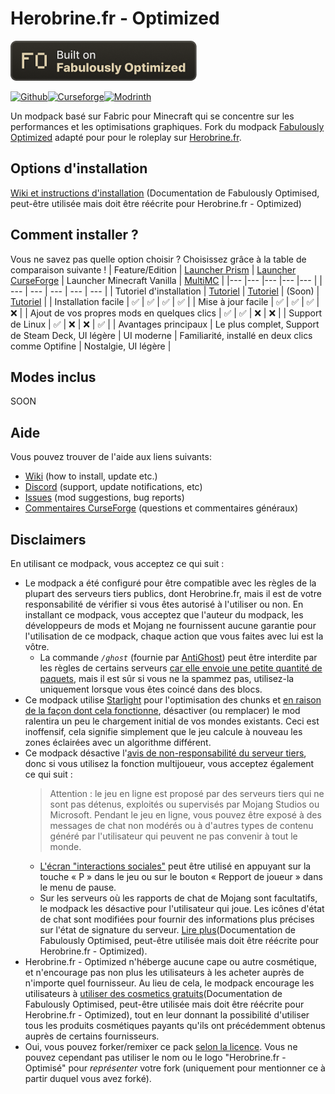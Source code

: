 # Herobrine.fr - Optimized

[![Built on Fabulously Optimized](https://raw.githubusercontent.com/intergrav/devins-badges/v2/assets/cozy/built-with/fabulously-optimized_64h.png)](https://github.com/Fabulously-Optimized/fabulously-optimized)

[![Github](https://cdn.jsdelivr.net/npm/@intergrav/devins-badges@3/assets/cozy/available/github_vector.svg)](https://github.com/HB-Modding-Crew/Herobrine.fr-Optimized/releases)[![Curseforge](https://cdn.jsdelivr.net/npm/@intergrav/devins-badges@3/assets/cozy/available/curseforge_vector.svg)](https://www.curseforge.com/minecraft/modpacks/herobrine-fr-optifine-alternative/files)[![Modrinth](https://cdn.jsdelivr.net/npm/@intergrav/devins-badges@3/assets/cozy/available/modrinth_vector.svg)](https://modrinth.com/modpack/fabulously-optimized)

Un modpack basé sur Fabric pour Minecraft qui se concentre sur les performances et les optimisations graphiques. Fork du modpack [Fabulously Optimized](https://github.com/Fabulously-Optimized/fabulously-optimized) adapté pour pour le roleplay sur [Herobrine.fr](https://www.herobrine.fr/index.php?p=whatsnew).

## Options d'installation

[Wiki et instructions d'installation](https://hb-modding-crew.gitbook.io/herobrine-optimized/general/principe)
(Documentation de Fabulously Optimised, peut-être utilisée mais doit être réécrite pour Herobrine.fr - Optimized)


## Comment installer ?

Vous ne savez pas quelle option choisir ? Choisissez grâce à la table de comparaison suivante !
| Feature/Edition 	| [Launcher Prism](https://prismlauncher.org/) 	| [Launcher CurseForge](https://download.curseforge.com) 	| Launcher Minecraft Vanilla 	| [MultiMC](https://multimc.org) 	|
|---	|---	|---	|---	|---	|
| --- 	| --- 	| --- 	| --- 	| --- 	|
| Tutoriel d'installation 	| [Tutoriel](https://fabulously-optimized.gitbook.io/modpack/readme/install-instructions#prism-launcher) 	| [Tutoriel](https://fabulously-optimized.gitbook.io/modpack/readme/install-instructions#curseforge-launcher) 	| (Soon) 	| [Tutoriel](https://fabulously-optimized.gitbook.io/modpack/readme/install-instructions#multimc) 	|
| Installation facile 	| ✅ 	| ✅ 	| ✅ 	| ✅ 	|
| Mise à jour facile 	| ✅ 	| ✅ 	| ✅ 	| ❌ 	|
| Ajout de vos propres mods en quelques clics 	| ✅ 	| ✅ 	| ❌ 	| ❌ 	|
| Support de Linux 	| ✅ 	| ❌ 	| ❌ 	| ✅ 	|
| Avantages principaux 	| Le plus complet, Support de Steam Deck, UI légère 	| UI moderne 	| Familiarité, installé en deux clics comme Optifine 	| Nostalgie, UI légère 	|

## Modes inclus

SOON


## Aide

Vous pouvez trouver de l'aide aux liens suivants:

* [Wiki](https://hb-modding-crew.gitbook.io/herobrine-optimized/general/principe) (how to install, update etc.)
* [Discord](https://discord.gg/CKBdqQrFf8) (support, update notifications, etc)
* [Issues](https://github.com/HB-Modding-Crew/Herobrine.fr-Optimized/issues) (mod suggestions, bug reports)
* [Commentaires CurseForge](https://www.curseforge.com/minecraft/modpacks/herobrine-fr-optimized#comments) (questions et commentaires généraux)

## Disclaimers

En utilisant ce modpack, vous acceptez ce qui suit :

* Le modpack a été configuré pour être compatible avec les règles de la plupart des serveurs tiers publics, dont Herobrine.fr, mais il est de votre responsabilité de vérifier si vous êtes autorisé à l'utiliser ou non. En installant ce modpack, vous acceptez que l'auteur du modpack, les développeurs de mods et Mojang ne fournissent aucune garantie pour l'utilisation de ce modpack, chaque action que vous faites avec lui est la vôtre.   
    * La commande *`/ghost`* (fournie par [AntiGhost](https://www.curseforge.com/minecraft/mc-mods/antighost)) peut être interdite par les règles de certains serveurs [car elle envoie une petite quantité de paquets](https://www.curseforge.com/minecraft/mc-mods/antighost?comment=103), mais il est sûr si vous ne la spammez pas, utilisez-la uniquement lorsque vous êtes coincé dans des blocs.
* Ce modpack utilise [Starlight](https://www.curseforge.com/minecraft/mc-mods/starlight) pour l'optimisation des chunks et [en raison de la façon dont cela fonctionne](https://github.com/PaperMC/Starlight/blob/fabric/TECHNICAL_DETAILS.md#chunk-save-format), désactiver (ou remplacer) le mod ralentira un peu le chargement initial de vos mondes existants. Ceci est inoffensif, cela signifie simplement que le jeu calcule à nouveau les zones éclairées avec un algorithme différent.
* Ce modpack désactive l'[avis de non-responsabilité du serveur tiers](https://minecraft.fandom.com/wiki/File:Multiplayer_disclaimer.png), donc si vous utilisez la fonction multijoueur, vous acceptez également ce qui suit : 
    > Attention : le jeu en ligne est proposé par des serveurs tiers qui ne sont pas détenus, exploités ou supervisés par Mojang Studios ou Microsoft. Pendant le jeu en ligne, vous pouvez être exposé à des messages de chat non modérés ou à d'autres types de contenu généré par l'utilisateur qui peuvent ne pas convenir à tout le monde.
    *  [L'écran "interactions sociales"](https://minecraft.fandom.com/wiki/Social_Interactions_screen#Usage) peut être utilisé en appuyant sur la touche « P » dans le jeu ou sur le bouton « Repport de joueur » dans le menu de pause.
    * Sur les serveurs où les rapports de chat de Mojang sont facultatifs, le modpack les désactive pour l'utilisateur qui joue. Les icônes d'état de chat sont modifiées pour fournir des informations plus précises sur l'état de signature du serveur. [Lire plus](https://fabulously-optimized.gitbook.io/modpack/readme/chat-reporting-faq)(Documentation de Fabulously Optimised, peut-être utilisée mais doit être réécrite pour Herobrine.fr - Optimized).
* Herobrine.fr - Optimized n'héberge aucune cape ou autre cosmétique, et n'encourage pas non plus les utilisateurs à les acheter auprès de n'importe quel fournisseur. Au lieu de cela, le modpack encourage les utilisateurs à [utiliser des cosmetics gratuits](https://fabulously-optimized.gitbook.io/modpack/readme/free-cape)(Documentation de Fabulously Optimised, peut-être utilisée mais doit être réécrite pour Herobrine.fr - Optimized), tout en leur donnant la possibilité d'utiliser tous les produits cosmétiques payants qu'ils ont précédemment obtenus auprès de certains fournisseurs.  
* Oui, vous pouvez forker/remixer ce pack [selon la licence](https://github.com/Fabulously-Optimized/fabulously-optimized/blob/main/LICENSE.md). Vous ne pouvez cependant pas utiliser le nom ou le logo "Herobrine.fr - Optimisé" pour _représenter_ votre fork (uniquement pour mentionner ce à partir duquel vous avez forké).